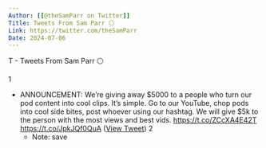 ```yaml
---
Author: [[@theSamParr on Twitter]]
Title: Tweets From Sam Parr ⚪️
Link: https://twitter.com/theSamParr
Date: 2024-07-06
---
```

T - Tweets From Sam Parr ⚪️

1
- ANNOUNCEMENT: We’re giving away $5000 to a people who turn our pod content into cool clips.
  It’s simple. Go to our YouTube, chop pods into cool side bites, post whoever using our hashtag.
  We will give $5k to the person with the most views and best vids.
  https://t.co/ZCcXA4E42T https://t.co/JpkJQf0QuA ([View Tweet](https://twitter.com/theSamParr/status/1468286809536872458))
2
    - Note: save
